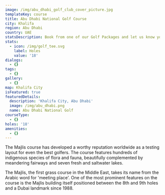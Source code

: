 ```yaml
---
image: /img/abu_dhabi_golf_club_cover_picture.jpg
templateKey: course
title: Abu Dhabi National Golf Course
city: Khalifa
region: Abu Dhabi
country: UAE
statsDescription: Book from one of our Golf Packages and let us know your preferred Golf Course.
stats:
  - icon: /img/golf_tee.svg
    label: Holes
    value: '18'
dialogs:
  - {}
tags:
  - {}
gallery:
  - {}
map: Khalifa City
isFeatured: true
featuredDetails:
  description: 'Khalifa City, Abu Dhabi'
  image: /img/abu_dhabi.png
  name: Abu Dhabi National Golf
courseType:
  - {}
holes: '18'
amenities:
  - {}
---
```

The Majlis course has developed a worthy reputation worldwide as a testing layout for even the best golfers. The course features hundreds of indigenous species of flora and fauna, beautifully complemented by meandering fairways and seven fresh and saltwater lakes.

The Majlis, the first grass course in the Middle East, takes its name from the Arabic word for 'meeting place'. One of the most prominent features on the course is the Majlis building itself positioned between the 8th and 9th holes and a Dubai landmark since 1988.

